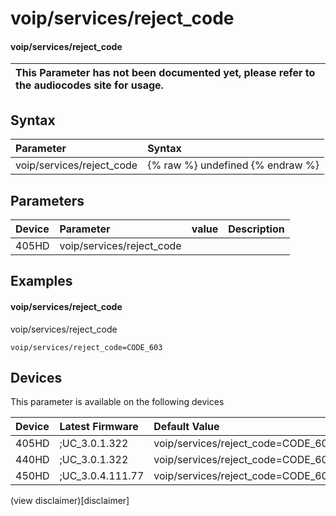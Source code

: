 ﻿---
description: voip/services/reject_code
search:
    keywords: ['voip','services','reject_code']
---

# voip/services/reject_code

#### voip/services/reject_code


| This Parameter has not been documented yet, please refer to the audiocodes site for usage.  |
| :--- |

## Syntax
| Parameter | Syntax |
| :--- | :--- |
|voip/services/reject_code | {% raw %} undefined {% endraw %} |

## Parameters
|Device|Parameter|value|Description|
|:---|:---|:---|:---|
| 405HD | voip/services/reject_code |  |  |

## Examples
#### voip/services/reject_code

voip/services/reject_code

```
voip/services/reject_code=CODE_603
```

## Devices
This parameter is available on the following devices

| Device | Latest Firmware | Default Value |
|:---|:---|:---|
| 405HD | ;UC_3.0.1.322 | voip/services/reject_code=CODE_603 
| 440HD | ;UC_3.0.1.322 | voip/services/reject_code=CODE_603 
| 450HD | ;UC_3.0.4.111.77 | voip/services/reject_code=CODE_603 

(view disclaimer)[disclaimer]
